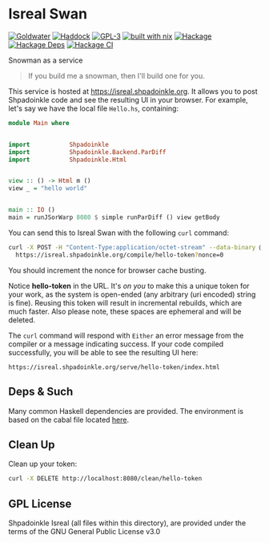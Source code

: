 # Isreal Swan

[![Goldwater](https://gitlab.com/platonic/shpadoinkle/badges/master/pipeline.svg)](https://gitlab.com/platonic/shpadoinkle)
[![Haddock](https://img.shields.io/badge/haddock-master-informational)](https://shpadoinkle.org/isreal)
[![GPL-3](https://img.shields.io/badge/License-GPL%203--Clause-blue.svg)](https://opensource.org/licenses/gpl-3.0.html)
[![built with nix](https://img.shields.io/badge/built%20with-nix-41439a)](https://builtwithnix.org)
[![Hackage](https://img.shields.io/hackage/v/Shpadoinkle-isreal.svg)](https://hackage.haskell.org/package/Shpadoinkle-html)
[![Hackage Deps](https://img.shields.io/hackage-deps/v/Shpadoinkle-isreal.svg)](http://packdeps.haskellers.com/reverse/Shpadoinkle-html)
[![Hackage CI](https://matrix.hackage.haskell.org/api/v2/packages/Shpadoinkle-isreal/badge)](https://matrix.hackage.haskell.org/#/package/Shpadoinkle-html)

Snowman as a service

> If you build me a snowman, then I'll build one for you.

This service is hosted at https://isreal.shpadoinkle.org. It allows you to post
Shpadoinkle code and see the resulting UI in your browser. For example, let's say we have
the local file `Hello.hs`, containing:

```haskell
module Main where


import           Shpadoinkle
import           Shpadoinkle.Backend.ParDiff
import           Shpadoinkle.Html


view :: () -> Html m ()
view _ = "hello world"


main :: IO ()
main = runJSorWarp 8080 $ simple runParDiff () view getBody
```

You can send this to Isreal Swan with the following `curl` command:

```bash
curl -X POST -H "Content-Type:application/octet-stream" --data-binary @Hello.hs \
  https://isreal.shpadoinkle.org/compile/hello-token?nonce=0
```

You should increment the nonce for browser cache busting.

Notice **hello-token** in the URL. It's _on you_ to make this a unique token for your work,
as the system is open-ended (any arbitrary (uri encoded) string is fine).
Reusing this token will result in incremental rebuilds, which
are much faster. Also please note, these spaces are ephemeral and will be deleted.

The `curl` command will respond with `Either` an error message from the compiler or
a message indicating success. If your code compiled successfully, you will be able to see
the resulting UI here:

`https://isreal.shpadoinkle.org/serve/hello-token/index.html`


## Deps & Such

Many common Haskell dependencies are provided.
The environment is based on the cabal file located [here](https://gitlab.com/platonic/shpadoinkle/-/blob/master/isreal/swan/swan.cabal).

## Clean Up

Clean up your token:

```bash
curl -X DELETE http://localhost:8080/clean/hello-token
```

## GPL License

Shpadoinkle Isreal (all files within this directory), are provided under the terms of the GNU
General Public License v3.0
